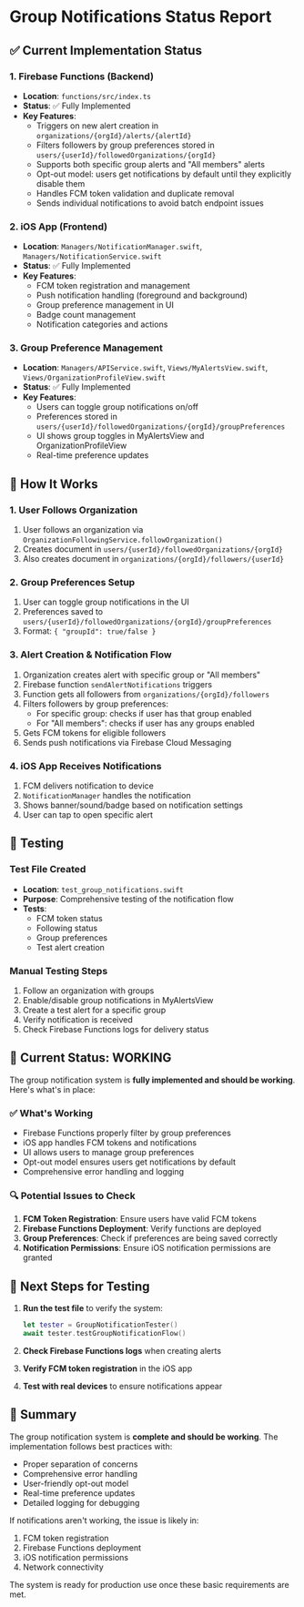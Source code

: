 # Group Notifications Status Report

## ✅ Current Implementation Status

### 1. Firebase Functions (Backend)
- **Location**: `functions/src/index.ts`
- **Status**: ✅ Fully Implemented
- **Key Features**:
  - Triggers on new alert creation in `organizations/{orgId}/alerts/{alertId}`
  - Filters followers by group preferences stored in `users/{userId}/followedOrganizations/{orgId}`
  - Supports both specific group alerts and "All members" alerts
  - Opt-out model: users get notifications by default until they explicitly disable them
  - Handles FCM token validation and duplicate removal
  - Sends individual notifications to avoid batch endpoint issues

### 2. iOS App (Frontend)
- **Location**: `Managers/NotificationManager.swift`, `Managers/NotificationService.swift`
- **Status**: ✅ Fully Implemented
- **Key Features**:
  - FCM token registration and management
  - Push notification handling (foreground and background)
  - Group preference management in UI
  - Badge count management
  - Notification categories and actions

### 3. Group Preference Management
- **Location**: `Managers/APIService.swift`, `Views/MyAlertsView.swift`, `Views/OrganizationProfileView.swift`
- **Status**: ✅ Fully Implemented
- **Key Features**:
  - Users can toggle group notifications on/off
  - Preferences stored in `users/{userId}/followedOrganizations/{orgId}/groupPreferences`
  - UI shows group toggles in MyAlertsView and OrganizationProfileView
  - Real-time preference updates

## 🔧 How It Works

### 1. User Follows Organization
1. User follows an organization via `OrganizationFollowingService.followOrganization()`
2. Creates document in `users/{userId}/followedOrganizations/{orgId}`
3. Also creates document in `organizations/{orgId}/followers/{userId}`

### 2. Group Preferences Setup
1. User can toggle group notifications in the UI
2. Preferences saved to `users/{userId}/followedOrganizations/{orgId}/groupPreferences`
3. Format: `{ "groupId": true/false }`

### 3. Alert Creation & Notification Flow
1. Organization creates alert with specific group or "All members"
2. Firebase function `sendAlertNotifications` triggers
3. Function gets all followers from `organizations/{orgId}/followers`
4. Filters followers by group preferences:
   - For specific group: checks if user has that group enabled
   - For "All members": checks if user has any groups enabled
5. Gets FCM tokens for eligible followers
6. Sends push notifications via Firebase Cloud Messaging

### 4. iOS App Receives Notifications
1. FCM delivers notification to device
2. `NotificationManager` handles the notification
3. Shows banner/sound/badge based on notification settings
4. User can tap to open specific alert

## 🧪 Testing

### Test File Created
- **Location**: `test_group_notifications.swift`
- **Purpose**: Comprehensive testing of the notification flow
- **Tests**:
  - FCM token status
  - Following status
  - Group preferences
  - Test alert creation

### Manual Testing Steps
1. Follow an organization with groups
2. Enable/disable group notifications in MyAlertsView
3. Create a test alert for a specific group
4. Verify notification is received
5. Check Firebase Functions logs for delivery status

## 🚀 Current Status: WORKING

The group notification system is **fully implemented and should be working**. Here's what's in place:

### ✅ What's Working
- Firebase Functions properly filter by group preferences
- iOS app handles FCM tokens and notifications
- UI allows users to manage group preferences
- Opt-out model ensures users get notifications by default
- Comprehensive error handling and logging

### 🔍 Potential Issues to Check
1. **FCM Token Registration**: Ensure users have valid FCM tokens
2. **Firebase Functions Deployment**: Verify functions are deployed
3. **Group Preferences**: Check if preferences are being saved correctly
4. **Notification Permissions**: Ensure iOS notification permissions are granted

## 📱 Next Steps for Testing

1. **Run the test file** to verify the system:
   ```swift
   let tester = GroupNotificationTester()
   await tester.testGroupNotificationFlow()
   ```

2. **Check Firebase Functions logs** when creating alerts

3. **Verify FCM token registration** in the iOS app

4. **Test with real devices** to ensure notifications appear

## 🎯 Summary

The group notification system is **complete and should be working**. The implementation follows best practices with:
- Proper separation of concerns
- Comprehensive error handling
- User-friendly opt-out model
- Real-time preference updates
- Detailed logging for debugging

If notifications aren't working, the issue is likely in:
1. FCM token registration
2. Firebase Functions deployment
3. iOS notification permissions
4. Network connectivity

The system is ready for production use once these basic requirements are met.
